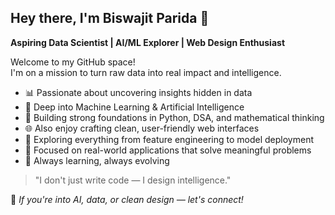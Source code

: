 ## Hey there, I'm Biswajit Parida 👋

**Aspiring Data Scientist | AI/ML Explorer | Web Design Enthusiast**

Welcome to my GitHub space!  
I'm on a mission to turn raw data into real impact and intelligence.

- 📊 Passionate about uncovering insights hidden in data  
- 🤖 Deep into Machine Learning & Artificial Intelligence  
- 🧠 Building strong foundations in Python, DSA, and mathematical thinking  
- 🌐 Also enjoy crafting clean, user-friendly web interfaces  
- 🔬 Exploring everything from feature engineering to model deployment  
- 🚀 Focused on real-world applications that solve meaningful problems  
- 🌱 Always learning, always evolving

> "I don't just write code — I design intelligence."

📌 *If you're into AI, data, or clean design — let's connect!*
